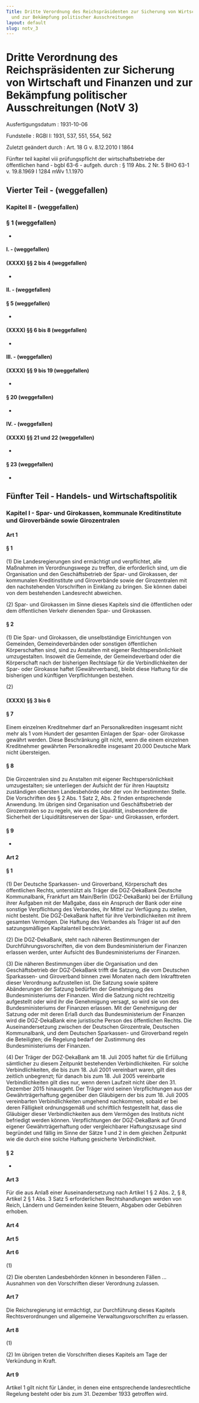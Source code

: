 ```yaml
---
Title: Dritte Verordnung des Reichspräsidenten zur Sicherung von Wirtschaft und Finanzen
  und zur Bekämpfung politischer Ausschreitungen
layout: default
slug: notv_3
---
```


# Dritte Verordnung des Reichspräsidenten zur Sicherung von Wirtschaft und Finanzen und zur Bekämpfung politischer Ausschreitungen (NotV 3)

Ausfertigungsdatum
:   1931-10-06

Fundstelle
:   RGBl I: 1931, 537, 551, 554, 562

Zuletzt geändert durch
:   Art. 18 G v. 8.12.2010 I 1864

Fünfter teil kapitel viii prüfungspflicht der wirtschaftsbetriebe der öffentlichen hand - bgbl 63-6 - aufgeh. durch
:   § 119 Abs. 2 Nr. 5 BHO 63-1 v. 19.8.1969 I 1284 mWv 1.1.1970


## Vierter Teil - (weggefallen)



### Kapitel II - (weggefallen)



### § 1 (weggefallen)

-


#### I. - (weggefallen)



#### (XXXX) §§ 2 bis 4 (weggefallen)

-


#### II. - (weggefallen)



#### § 5 (weggefallen)

-


#### (XXXX) §§ 6 bis 8 (weggefallen)

-


#### III. - (weggefallen)



#### (XXXX) §§ 9 bis 19 (weggefallen)

-


#### § 20 (weggefallen)

-


#### IV. - (weggefallen)



#### (XXXX) §§ 21 und 22 (weggefallen)

-


#### § 23 (weggefallen)

-


## Fünfter Teil - Handels- und Wirtschaftspolitik



### Kapitel I - Spar- und Girokassen, kommunale Kreditinstitute und Giroverbände sowie Girozentralen



#### Art 1



#### § 1

(1) Die Landesregierungen sind ermächtigt und verpflichtet, alle
Maßnahmen im Verordnungswege zu treffen, die erforderlich sind, um die
Organisation und den Geschäftsbetrieb der Spar- und Girokassen, der
kommunalen Kreditinstitute und Giroverbände sowie der Girozentralen
mit den nachstehenden Vorschriften in Einklang zu bringen. Sie können
dabei von dem bestehenden Landesrecht abweichen.

(2) Spar- und Girokassen im Sinne dieses Kapitels sind die
öffentlichen oder dem öffentlichen Verkehr dienenden Spar- und
Girokassen.


#### § 2

(1) Die Spar- und Girokassen, die unselbständige Einrichtungen von
Gemeinden, Gemeindeverbänden oder sonstigen öffentlichen
Körperschaften sind, sind zu Anstalten mit eigener
Rechtspersönlichkeit umzugestalten. Insoweit die Gemeinde, der
Gemeindeverband oder die Körperschaft nach der bisherigen Rechtslage
für die Verbindlichkeiten der Spar- oder Girokasse haftet
(Gewährverband), bleibt diese Haftung für die bisherigen und künftigen
Verpflichtungen bestehen.

(2)


#### (XXXX) §§ 3 bis 6



#### § 7

Einem einzelnen Kreditnehmer darf an Personalkrediten insgesamt nicht
mehr als 1 vom Hundert der gesamten Einlagen der Spar- oder Girokasse
gewährt werden. Diese Beschränkung gilt nicht, wenn die einem
einzelnen Kreditnehmer gewährten Personalkredite insgesamt 20.000
Deutsche Mark nicht übersteigen.


#### § 8

Die Girozentralen sind zu Anstalten mit eigener Rechtspersönlichkeit
umzugestalten; sie unterliegen der Aufsicht der für ihren Hauptsitz
zuständigen obersten Landesbehörde oder der von ihr bestimmten Stelle.
Die Vorschriften des § 2 Abs. 1 Satz 2,
Abs. 2              finden entsprechende Anwendung. Im übrigen sind
Organisation und Geschäftsbetrieb der Girozentralen so zu regeln, wie
es die Liquidität, insbesondere die Sicherheit der Liquiditätsreserven
der Spar- und Girokassen, erfordert.


#### § 9

-


#### Art 2



#### § 1

(1) Der Deutsche Sparkassen- und Giroverband, Körperschaft des
öffentlichen Rechts, unterstützt als Träger die
DGZ-DekaBank Deutsche Kommunalbank, Frankfurt am Main/Berlin
(DGZ-DekaBank) bei der Erfüllung ihrer Aufgaben mit der Maßgabe, dass
ein Anspruch der Bank oder eine sonstige Verpflichtung des Verbandes,
ihr Mittel zur Verfügung zu stellen, nicht besteht. Die
DGZ-DekaBank haftet für ihre Verbindlichkeiten mit ihrem gesamten
Vermögen. Die Haftung des Verbandes als Träger ist auf den
satzungsmäßigen Kapitalanteil beschränkt.

(2) Die
DGZ-DekaBank, steht nach näheren Bestimmungen der
Durchführungsvorschriften, die von dem Bundesministerium der Finanzen
erlassen werden, unter Aufsicht des Bundesministeriums der Finanzen.

(3) Die näheren Bestimmungen über die Organisation und den
Geschäftsbetrieb der
DGZ-DekaBank trifft die Satzung, die vom Deutschen Sparkassen- und
Giroverband binnen zwei Monaten nach dem Inkrafttreten dieser
Verordnung aufzustellen ist. Die Satzung sowie spätere Abänderungen
der Satzung bedürfen der Genehmigung des Bundesministeriums der
Finanzen. Wird die Satzung nicht rechtzeitig aufgestellt oder wird ihr
die Genehmigung versagt, so wird sie von des Bundesministeriums der
Finanzen erlassen. Mit der Genehmigung der Satzung oder mit deren
Erlaß durch das Bundesministerium der Finanzen wird die
DGZ-DekaBank eine juristische Person des öffentlichen Rechts. Die
Auseinandersetzung zwischen der Deutschen Girozentrale, Deutschen
Kommunalbank, und dem Deutschen Sparkassen- und Giroverband regeln die
Beteiligten; die Regelung bedarf der Zustimmung des Bundesministeriums
der Finanzen.

(4) Der Träger der
DGZ-DekaBank am 18. Juli 2005 haftet für die Erfüllung sämtlicher zu
diesem Zeitpunkt bestehenden Verbindlichkeiten. Für solche
Verbindlichkeiten, die bis zum 18. Juli 2001 vereinbart waren, gilt
dies zeitlich unbegrenzt; für danach bis zum 18. Juli 2005 vereinbarte
Verbindlichkeiten gilt dies nur, wenn deren Laufzeit nicht über den
31\. Dezember 2015 hinausgeht. Der Träger wird seinen Verpflichtungen
aus der Gewährträgerhaftung gegenüber den Gläubigern der bis zum 18.
Juli 2005 vereinbarten Verbindlichkeiten umgehend nachkommen, sobald
er bei deren Fälligkeit ordnungsgemäß und schriftlich festgestellt
hat, dass die Gläubiger dieser Verbindlichkeiten aus dem Vermögen des
Instituts nicht befriedigt werden können. Verpflichtungen der
DGZ-DekaBank auf Grund eigener Gewährträgerhaftung oder vergleichbarer
Haftungszusage sind begründet und fällig im Sinne der Sätze 1 und 2 in
dem gleichen Zeitpunkt wie die durch eine solche Haftung gesicherte
Verbindlichkeit.


#### § 2

-


#### Art 3

Für die aus Anlaß einer Auseinandersetzung nach
Artikel 1 § 2 Abs. 2,              § 8, Artikel 2 § 1 Abs. 3 Satz 5
erforderlichen Rechtshandlungen werden von
Reich,              Ländern und Gemeinden keine Steuern, Abgaben oder
Gebühren erhoben.


#### Art 4



#### Art 5



#### Art 6

(1)

(2) Die obersten Landesbehörden können in besonderen Fällen ...
Ausnahmen von den Vorschriften dieser Verordnung zulassen.


#### Art 7

Die
Reichsregierung              ist ermächtigt, zur Durchführung dieses
Kapitels Rechtsverordnungen und allgemeine Verwaltungsvorschriften zu
erlassen.


#### Art 8

(1)

(2) Im übrigen treten die Vorschriften dieses Kapitels am Tage der
Verkündung in Kraft.


#### Art 9

Artikel 1 gilt nicht für Länder, in denen eine entsprechende
landesrechtliche Regelung besteht
oder bis zum 31. Dezember 1933 getroffen wird.

